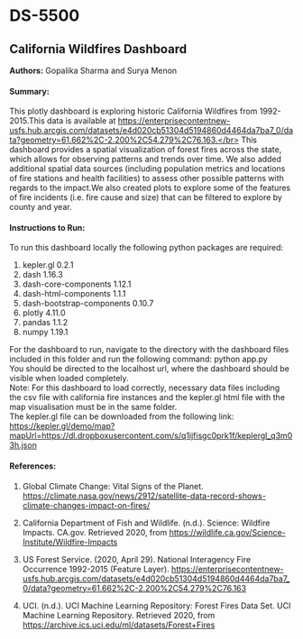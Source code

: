 # DS-5500
## California Wildfires Dashboard
**Authors:** Gopalika Sharma and Surya Menon 

#### Summary:
This plotly dashboard is exploring historic California Wildfires from 1992-2015.This data is available at https://enterprisecontentnew-usfs.hub.arcgis.com/datasets/e4d020cb51304d5194860d4464da7ba7_0/data?geometry=61.662%2C-2.200%2C54.279%2C76.163.</br>
This dashboard provides a spatial visualization of forest fires across the state, which allows for observing patterns and trends over time. We also added additional spatial data sources (including population metrics and locations of fire stations and health facilities) to assess other possible patterns with regards to the impact.We also created plots to explore some of the features of fire incidents (i.e. fire cause and size) that can be filtered to explore by county and year.

#### Instructions to Run:
To run this dashboard locally the following python packages are required:
1. kepler.gl 0.2.1</br>
2. dash 1.16.3</br>
3. dash-core-components 1.12.1</br>
4. dash-html-components 1.1.1</br>
5. dash-bootstrap-components 0.10.7</br>
6. plotly 4.11.0</br>
7. pandas 1.1.2</br>
8. numpy 1.19.1</br>

For the dashboard to run, navigate to the directory with the dashboard files included in this folder and run the following command:
python app.py</br>
You should be directed to the localhost url, where the dashboard should be visible when loaded completely.</br>
Note: For this dashboard to load correctly, necessary data files including the csv file with california fire instances and the kepler.gl html file with the map visualisation must be in the same folder.</br>
The kepler.gl file can be downloaded from the following link: https://kepler.gl/demo/map?mapUrl=https://dl.dropboxusercontent.com/s/q1ijfisgc0prk1f/keplergl_q3m03h.json </br>
#### References:
1. Global Climate Change: Vital Signs of the Planet. https://climate.nasa.gov/news/2912/satellite-data-record-shows-climate-changes-impact-on-fires/  

2. California Department of Fish and Wildlife. (n.d.). Science: Wildfire Impacts. CA.gov. Retrieved 2020, from https://wildlife.ca.gov/Science-Institute/Wildfire-Impacts  

3. US Forest Service. (2020, April 29). National Interagency Fire Occurrence 1992-2015 (Feature Layer). https://enterprisecontentnew-usfs.hub.arcgis.com/datasets/e4d020cb51304d5194860d4464da7ba7_0/data?geometry=61.662%2C-2.200%2C54.279%2C76.163  

4. UCI. (n.d.). UCI Machine Learning Repository: Forest Fires Data Set. UCI Machine Learning Repository. Retrieved 2020, from https://archive.ics.uci.edu/ml/datasets/Forest+Fires  
